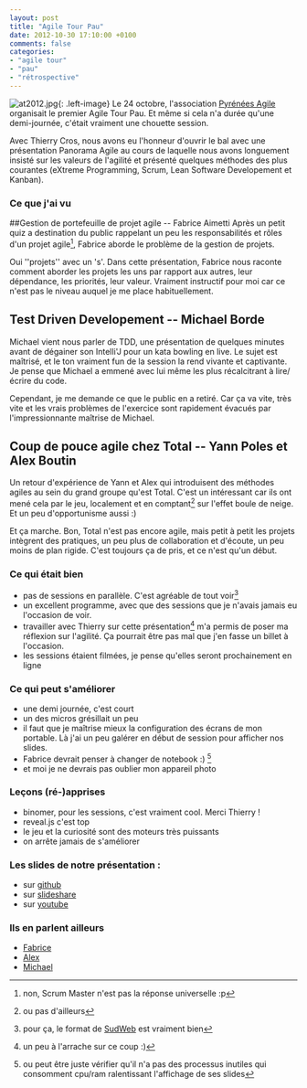 ```yaml
---
layout: post
title: "Agile Tour Pau"
date: 2012-10-30 17:10:00 +0100
comments: false
categories: 
- "agile tour"
- "pau"
- "rétrospective"
---
```

![at2012.jpg](https://blog.crafting-labs.fr/images/logo/.at2012_s.jpg){: .left-image}
Le 24 octobre, l'association [Pyrénées Agile](http://www.pyrenees-agile.org/) organisait le premier Agile Tour Pau.
Et même si cela n'a durée qu'une demi-journée, c'était vraiment une chouette session.


Avec Thierry Cros, nous avons eu l'honneur d'ouvrir le bal avec une présentation Panorama Agile au cours de laquelle nous avons longuement insisté sur les valeurs de l'agilité et présenté quelques méthodes des plus courantes (eXtreme Programming, Scrum, Lean Software Developement et Kanban).

### Ce que j'ai vu
##Gestion de portefeuille de projet agile -- Fabrice Aimetti
Après un petit quiz a destination du public rappelant un peu les responsabilités et rôles d'un projet agile[^1], Fabrice aborde le problème de la gestion de projets.

Oui ''projets'' avec un 's'. Dans cette présentation, Fabrice nous raconte comment aborder les projets les uns par rapport aux autres, leur dépendance, les priorités, leur valeur.
Vraiment instructif pour moi car ce n'est pas le niveau auquel je me place habituellement.

## Test Driven Developement -- Michael Borde
Michael vient nous parler de TDD, une présentation de quelques minutes avant de dégainer son Intelli'J pour un kata bowling en live.
Le sujet est maîtrisé, et le ton vraiment fun de la session la rend vivante et captivante. Je pense que Michael a emmené avec lui même les plus récalcitrant à lire/écrire du code.

Cependant, je me demande ce que le public en a retiré. 
Car ça va vite, très vite et les vrais problèmes de l'exercice sont rapidement évacués par l'impressionnante maîtrise de Michael.


## Coup de pouce agile chez Total -- Yann Poles et Alex Boutin
Un retour d'expérience de Yann et Alex qui introduisent des méthodes agiles au sein du grand groupe qu'est Total.
C'est un intéressant car ils ont mené cela par le jeu, localement et en comptant[^2] sur l'effet boule de neige. Et un peu d'opportunisme aussi :)

Et ça marche. Bon, Total n'est pas encore agile, mais petit à petit les projets intègrent des pratiques, un peu plus de collaboration et d'écoute, un peu moins de plan rigide. 
C'est toujours ça de pris, et ce n'est qu'un début.




### Ce qui était bien
* pas de sessions en parallèle. C'est agréable de tout voir[^3]
* un excellent programme, avec que des sessions que je n'avais jamais eu l'occasion de voir.
* travailler avec Thierry sur cette présentation[^4] m'a permis de poser ma réflexion sur l'agilité. Ça pourrait être pas mal que j'en fasse un billet à l'occasion.
* les sessions étaient filmées, je pense qu'elles seront prochainement en ligne

### Ce qui peut s'améliorer
* une demi journée, c'est court
* un des micros grésillait un peu
* il faut que je maîtrise mieux la configuration des écrans de mon portable. Là j'ai un peu galérer en début de session pour afficher nos slides.
* Fabrice devrait penser à changer de notebook :) [^5]
* et moi je ne devrais pas oublier mon appareil photo

### Leçons (ré-)apprises
* binomer, pour les sessions, c'est vraiment cool. Merci Thierry !
* reveal.js c'est top
* le jeu et la curiosité sont des moteurs très puissants
* on arrête jamais de s'améliorer

### Les slides de notre présentation :
* sur [github](https://github.com/avernois/panorama-agile)
* sur [slideshare](http://fr.slideshare.net/AntoineVernois/panorama-agile-14969959)
* sur [youtube](http://www.youtube.com/watch?v=KXeFfedg5w8)


### Ils en parlent ailleurs
* [Fabrice](http://agilarium.blogspot.fr/2012/10/retrospective-agile-tour-pau.html)
* [Alex](http://www.agilex.fr/2012/10/agile-tour-clermont-et-pau/)
* [Michael](http://www.arpinum.fr/2012/10/30/un-1er-agile-tour-pau/)


[^1]: non, Scrum Master n'est pas la réponse universelle :p
[^2]: ou pas d'ailleurs
[^3]: pour ça, le format de [SudWeb](http://www.sudweb.fr) est vraiment bien
[^4]: un peu à l'arrache sur ce coup :)
[^5]: ou peut être juste vérifier qu'il n'a pas des processus inutiles qui consomment cpu/ram ralentissant l'affichage de ses slides
